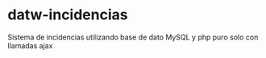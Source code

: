 # datw-incidencias
Sistema de incidencias utilizando base de dato MySQL y php puro solo con llamadas ajax
